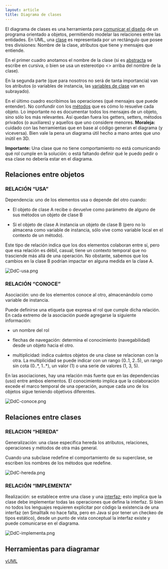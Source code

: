 ```yaml
---
layout: article
title: Diagrama de clases
---
```


El diagrama de clases es una herramienta para [comunicar el diseño](comunicacion.html) de un programa orientado a objetos, permitiendo modelar las relaciones entre las entidades. En UML, una [clase](clases.html) es representada por un rectángulo que posee tres divisiones: Nombre de la clase, atributos que tiene y mensajes que entiende.

En el primer cuadro anotamos el nombre de la clase (si es [abstracta](herencia-clase-abstracta.html) se escribe en cursiva, o bien se usa un estereotipo &lt;<abstract>&gt; arriba del nombre de la clase).

En la segunda parte (que para nosotros no será de tanta importancia) van los atributos (o variables de instancia, las [variables de clase](variables-y-metodos-de-clase.html) van en subrayado).

En el último cuadro escribimos las operaciones (qué mensajes que puede entender). No confundir con los [métodos](mensajes-y-metodos.html) que es cómo lo resuelve cada objeto. Lo importante no es documentar todos los mensajes de un objeto, sino sólo los más relevantes. Así quedan fuera los getters, setters, métodos privados (o auxiliares) y aquellos que uno considere menores. **Moraleja:** cuidado con las herramientas que en base al código generan el diagrama (y viceversa). Bien vale la pena un diagrama útil hecho a mano antes que uno inútil en 3D.

**Importante:** Una clase que no tiene comportamiento no está comunicando qué rol cumple en la solución: o está faltando definir qué le puedo pedir o esa clase no debería estar en el diagrama.

Relaciones entre objetos
------------------------

### RELACIÓN “USA”

Dependencia: uno de los elementos usa o depende del otro cuando:

-   El objeto de clase A recibe o devuelve como parámetro de alguno de sus métodos un objeto de clase B

<!-- -->

-   Si el objeto de clase A instancia un objeto de clase B (pero no lo almacena como variable de instancia, sólo vive como variable local en el contexto de un método).

Este tipo de relación indica que los dos elementos colaboran entre sí, pero que esa relación es débil, casual; tiene un contexto temporal que no trasciende más allá de una operación. No obstante, sabemos que los cambios en la clase B podrían impactar en alguna medida en la clase A.

![](DdC-usa.png "DdC-usa.png")

### RELACIÓN “CONOCE”

Asociación: uno de los elementos conoce al otro, almacenándolo como variable de instancia.

Puede definirse una etiqueta que expresa el rol que cumple dicha relación. En cada extremo de la asociación puede agregarse la siguiente información:

-   un nombre del rol

<!-- -->

-   flechas de navegación: determina el conocimiento (navegabilidad) desde un objeto hacia el otro.

<!-- -->

-   multiplicidad: indica cuántos objetos de una clase se relacionan con la otra. La multiplicidad se puede indicar con un rango (0..1, 2..5), un rango sin cota (0..\*, 1..\*), un valor (1) o una serie de valores (1, 3, 5).

En las asociaciones, hay una relación más fuerte que en las dependencias (uso) entre ambos elementos. El conocimiento implica que la colaboración excede el marco temporal de una operación, aunque cada uno de los objetos sigue teniendo objetivos diferentes.

![](DdC-conoce.png "DdC-conoce.png")

Relaciones entre clases
-----------------------

### RELACION “HEREDA”

Generalización: una clase específica hereda los atributos, relaciones, operaciones y métodos de otra más general.

Cuando una subclase redefine el comportamiento de su superclase, se escriben los nombres de los métodos que redefine.

![](DdC-hereda.png "DdC-hereda.png")

### RELACIÓN “IMPLEMENTA”

Realización: se establece entre una clase y una [interfaz](interfaz.html); esto implica que la clase debe implementar todas las operaciones que defina la interfaz. Si bien no todos los lenguajes requieren explicitar por código la existencia de una interfaz (en Smalltalk no hace falta, pero en Java sí por tener un checkeo de tipos estático), desde un punto de vista conceptual la interfaz existe y puede comunicarse en el diagrama.

![](DdC-implementa.png "DdC-implementa.png")

Herramientas para diagramar
---------------------------

[yUML](http://yuml.me/)
